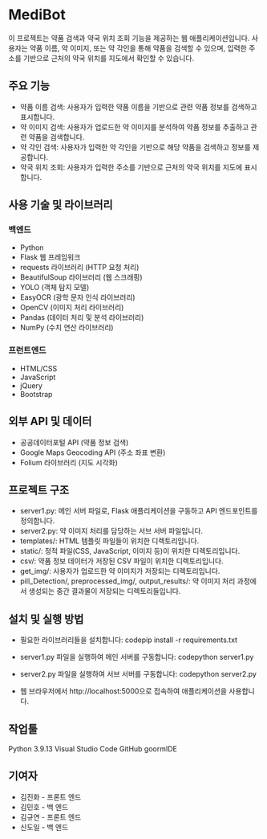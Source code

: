 # MediBot

이 프로젝트는 약품 검색과 약국 위치 조회 기능을 제공하는 웹 애플리케이션입니다. 사용자는 약품 이름, 약 이미지, 또는 약 각인을 통해 약품을 검색할 수 있으며, 입력한 주소를 기반으로 근처의 약국 위치를 지도에서 확인할 수 있습니다.

## 주요 기능

- 약품 이름 검색: 사용자가 입력한 약품 이름을 기반으로 관련 약품 정보를 검색하고 표시합니다.
- 약 이미지 검색: 사용자가 업로드한 약 이미지를 분석하여 약품 정보를 추출하고 관련 약품을 검색합니다.
- 약 각인 검색: 사용자가 입력한 약 각인을 기반으로 해당 약품을 검색하고 정보를 제공합니다.
- 약국 위치 조회: 사용자가 입력한 주소를 기반으로 근처의 약국 위치를 지도에 표시합니다.

## 사용 기술 및 라이브러리
### 백엔드
- Python
- Flask 웹 프레임워크
- requests 라이브러리 (HTTP 요청 처리)
- BeautifulSoup 라이브러리 (웹 스크래핑)
- YOLO (객체 탐지 모델)
- EasyOCR (광학 문자 인식 라이브러리)
- OpenCV (이미지 처리 라이브러리)
- Pandas (데이터 처리 및 분석 라이브러리)
- NumPy (수치 연산 라이브러리)

### 프런트엔드
- HTML/CSS
- JavaScript
- jQuery
- Bootstrap

## 외부 API 및 데이터

- 공공데이터포털 API (약품 정보 검색)
- Google Maps Geocoding API (주소 좌표 변환)
- Folium 라이브러리 (지도 시각화)

## 프로젝트 구조

- server1.py: 메인 서버 파일로, Flask 애플리케이션을 구동하고 API 엔드포인트를 정의합니다.
- server2.py: 약 이미지 처리를 담당하는 서브 서버 파일입니다.
- templates/: HTML 템플릿 파일들이 위치한 디렉토리입니다.
- static/: 정적 파일(CSS, JavaScript, 이미지 등)이 위치한 디렉토리입니다.
- csv/: 약품 정보 데이터가 저장된 CSV 파일이 위치한 디렉토리입니다.
- get_img/: 사용자가 업로드한 약 이미지가 저장되는 디렉토리입니다.
- pill_Detection/, preprocessed_img/, output_results/: 약 이미지 처리 과정에서 생성되는 중간 결과물이 저장되는 디렉토리들입니다.

## 설치 및 실행 방법

- 필요한 라이브러리들을 설치합니다:
codepip install -r requirements.txt

- server1.py 파일을 실행하여 메인 서버를 구동합니다:
codepython server1.py

- server2.py 파일을 실행하여 서브 서버를 구동합니다:
codepython server2.py

- 웹 브라우저에서 http://localhost:5000으로 접속하여 애플리케이션을 사용합니다.

## 작업툴
Python 3.9.13
Visual Studio Code
GitHub
goormIDE

## 기여자
- 김진화 - 프론트 엔드
- 김민호 - 백 엔드
- 김규연 - 프론트 엔드
- 신도일 - 백 엔드
